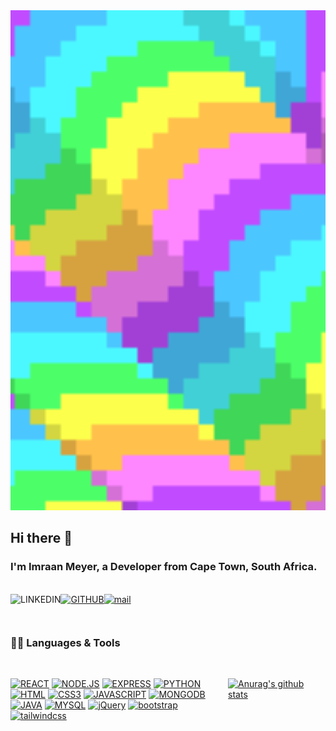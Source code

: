 <!-- Author of Image: Lacey Micallef -->
<img alt="lacey micallef's gif" src="./images/laceymicallef-crop.gif" width="100%" style="height:20vh; object-fit: cover;" />

<br />

## Hi there 👋

### I'm <strong>Imraan Meyer</strong>, a Developer from Cape Town, South Africa.

<br />

<div style="display: flex; flex-wrap: 1;>

[![LINKEDIN](https://img.shields.io/badge/linkedin-%230077B5.svg?&style=for-the-badge&logo=linkedin&logoColor=white)](https://www.linkedin.com/in/imraan-meyer-536476175/)
[![GITHUB](https://img.shields.io/badge/github-%23100000.svg?&style=for-the-badge&logo=github&logoColor=white)](https://github.com/ImraanMeyer)
[![mail](https://img.shields.io/badge/gmail-D14836?&style=for-the-badge&logo=gmail&logoColor=white)](mailto:imraan.meyer97@gmail.com)

</div>

<br />

### 👨‍💻 Languages & Tools
<br />
<div style="display: flex; width: 100%; justify-content: space-between;">
<div style="display: flex; flex-wrap: 1; width: 350px; justify-content: space-evenly;">

[![REACT](https://img.shields.io/badge/react%20-%2320232a.svg?&style=for-the-badge&logo=react&logoColor=%2361DAFB)](https://github.com/ImraanMeyer)
[![NODE.JS](https://img.shields.io/badge/node.js%20-%2343853D.svg?&style=for-the-badge&logo=node.js&logoColor=white)](https://github.com/ImraanMeyer)
[![EXPRESS](https://img.shields.io/badge/express.js%20-%23404d59.svg?&style=for-the-badge&logo=express.js&logoColor=white)](https://github.com/ImraanMeyer)
[![PYTHON](https://img.shields.io/badge/python%20-%2314354C.svg?&style=for-the-badge&logo=python&logoColor=white)](https://github.com/ImraanMeyer)
[![HTML](https://img.shields.io/badge/html5%20-%23E34F26.svg?&style=for-the-badge&logo=html5&logoColor=white)](https://github.com/ImraanMeyer)
[![CSS3](https://img.shields.io/badge/css3%20-%231572B6.svg?&style=for-the-badge&logo=css3&logoColor=white)](https://github.com/ImraanMeyer)
[![JAVASCRIPT](https://img.shields.io/badge/javascript%20-%23323330.svg?&style=for-the-badge&logo=javascript&logoColor=%23F7DF1E)](https://github.com/ImraanMeyer)
[![MONGODB](https://img.shields.io/badge/MongoDB-%234ea94b.svg?&style=for-the-badge&logo=mongodb&logoColor=white)](https://github.com/ImraanMeyer)
[![JAVA](https://img.shields.io/badge/java-%23ED8B00.svg?&style=for-the-badge&logo=java&logoColor=white)](https://github.com/ImraanMeyer)
[![MYSQL](https://img.shields.io/badge/mysql-%2300f.svg?&style=for-the-badge&logo=mysql&logoColor=white)](https://github.com/ImraanMeyer)
[![jQuery](https://img.shields.io/badge/jquery%20-%230769AD.svg?&style=for-the-badge&logo=jquery&logoColor=white)](https://github.com/ImraanMeyer)
[![bootstrap](https://img.shields.io/badge/bootstrap%20-%23563D7C.svg?&style=for-the-badge&logo=bootstrap&logoColor=white)](https://github.com/ImraanMeyer)
[![tailwindcss](https://img.shields.io/badge/tailwindcss%20-%2338B2AC.svg?&style=for-the-badge&logo=tailwind-css&logoColor=white)](https://github.com/ImraanMeyer)

</div>

<br />
<br />

<div>

[![Anurag's github stats](https://github-readme-stats.vercel.app/api?username=ImraanMeyer&hide=prs,issues&count_private=true&show_icons=true&theme=buefy&hide_border=true)](https://github.com/anuraghazra/github-readme-stats)

</div>


</div>
